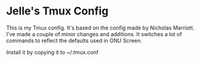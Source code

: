 Jelle's Tmux Config
===================

This is my Tmux config. It's based on the config made by Nicholas Marriott.
I've made a couple of minor changes and additions. It switches a lot of
commands to reflect the defaults used in GNU Screen.

Install it by copying it to ~/.tmux.conf
